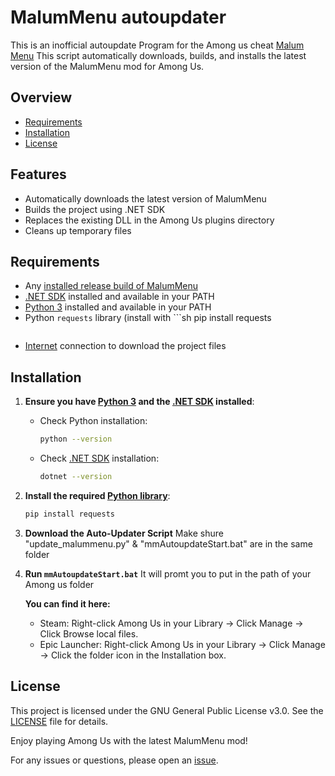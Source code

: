 # MalumMenu autoupdater
This is an inofficial autoupdate Program for the Among us cheat [Malum Menu](https://github.com/scp222thj/MalumMenu)
This script automatically downloads, builds, and installs the latest version of the MalumMenu mod for Among Us.

## Overview

- [Requirements](#requirements)
- [Installation](#installation)
- [License](#license)



## Features

- Automatically downloads the latest version of MalumMenu
- Builds the project using .NET SDK
- Replaces the existing DLL in the Among Us plugins directory
- Cleans up temporary files

## Requirements

- Any [installed release build of MalumMenu](https://github.com/scp222thj/MalumMenu/releases/)
- [.NET SDK](https://dotnet.microsoft.com/download) installed and available in your PATH
- [Python 3](https://www.python.org/downloads/) installed and available in your PATH
- Python `requests` library (install with ```sh
  pip install requests
  ```)
- [Internet](https://en.wikipedia.org/wiki/Internet) connection to download the project files

## Installation

1. **Ensure you have [Python 3](https://www.python.org/downloads/) and the [.NET SDK](https://dotnet.microsoft.com/download) installed**:
   - Check Python installation:
     ```sh
     python --version
     ```
   - Check [.NET SDK](https://dotnet.microsoft.com/download) installation:
     ```sh
     dotnet --version
     ```

2. **Install the required [Python library](https://packaging.python.org/en/latest/tutorials/installing-packages/)**:
   ```sh
   pip install requests

3. **Download the Auto-Updater Script**
   Make shure "update_malummenu.py" & "mmAutoupdateStart.bat" are in the same folder

4. **Run `mmAutoupdateStart.bat`**
   It will promt you to put in the path of your Among us folder
   
   **You can find it here:**
   - Steam: Right-click Among Us in your Library → Click Manage → Click Browse local files.
   - Epic Launcher: Right-click Among Us in your Library → Click Manage → Click the folder icon in the Installation box.

## License
This project is licensed under the GNU General Public License v3.0. See the [LICENSE](https://github.com/Baumdc/MalumMenuautoupdater/blob/main/LICENSE) file for details.

Enjoy playing Among Us with the latest MalumMenu mod!

For any issues or questions, please open an [issue](https://github.com/scp222thj/MalumMenu/issues).
